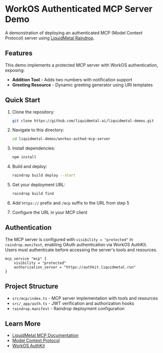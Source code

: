 # WorkOS Authenticated MCP Server Demo

A demonstration of deploying an authenticated MCP (Model Context Protocol) server using [LiquidMetal Raindrop](https://docs.liquidmetal.ai/reference/mcp/).

## Features

This demo implements a protected MCP server with WorkOS authentication, exposing:

- **Addition Tool** - Adds two numbers with notification support
- **Greeting Resource** - Dynamic greeting generator using URI templates

## Quick Start

1. Clone the repository:
   ```bash
   git clone https://github.com/liquidmetal-ai/liquidmetal-demos.git
   ```

2. Navigate to this directory:
   ```bash
   cd liquidmetal-demos/workos-authed-mcp-server
   ```

3. Install dependencies:
   ```bash
   npm install
   ```

4. Build and deploy:
   ```bash
   raindrop build deploy --start
   ```

5. Get your deployment URL:
   ```bash
   raindrop build find
   ```

6. Add `https://` prefix and `/mcp` suffix to the URL from step 5

7. Configure the URL in your MCP client

## Authentication

The MCP server is configured with `visibility = "protected"` in `raindrop.manifest`, enabling OAuth authentication via WorkOS AuthKit. Users must authenticate before accessing the server's tools and resources.

```hcl
mcp_service "mcp" {
    visibility = "protected"
    authorization_server = "https://authkit.liquidmetal.run"
}
```

## Project Structure

- `src/mcp/index.ts` - MCP server implementation with tools and resources
- `src/_app/auth.ts` - JWT verification and authorization hooks
- `raindrop.manifest` - Raindrop deployment configuration

## Learn More

- [LiquidMetal MCP Documentation](https://docs.liquidmetal.ai/reference/mcp/)
- [Model Context Protocol](https://modelcontextprotocol.io/)
- [WorkOS AuthKit](https://workos.com/docs/authkit)

